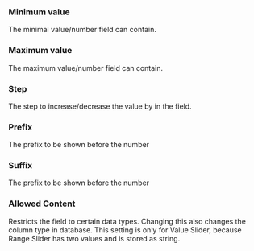 ### Minimum value

The minimal value/number field can contain.

### Maximum value

The maximum value/number field can contain.

### Step

The step to increase/decrease the value by in the field.

### Prefix

The prefix to be shown before the number

### Suffix

The prefix to be shown before the number

### Allowed Content

Restricts the field to certain data types. Changing this also changes the column type in database. This setting is only for Value Slider, because Range Slider has two values and is stored as string.
